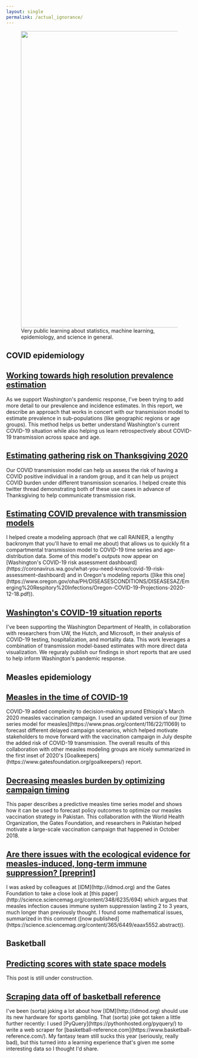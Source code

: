 ```yaml
---
layout: single
permalink: /actual_ignorance/
---
```


<!-- Banner heading -->
<figure>
<center> <img src="../assets/images/ai_banner.png" width="800px" /> </center>
<figcaption> Very public learning about statistics, machine learning, epidemiology, and science in general.  </figcaption>
</figure>

<!-- Posts v2 (Manual for more control?) -->
<h2 id="covid header" class="archive__subtitle">COVID epidemiology</h2>
<h2 class="archive__item-title" itemprop="headline">
	<a href="https://iazpvnewgrp01.blob.core.windows.net/source/2021-02/reports/pdf/Towards_robust_real_time_high_resolution_COVID_19_prevalence_and_incidence_estimation.pdf">Working towards high resolution prevalence estimation</a>
</h2>
As we support Washington's pandemic response, I've been trying to add more detail to our prevalence and incidence estimates. In this report, we describe an approach that works in concert with our transmission model to estimate prevalence in sub-populations (like geographic regions or age groups). This method helps us better understand Washington's current COVID-19 situation while also helping us learn retrospectively about COVID-19 transmission across space and age.

<h2 class="archive__item-title" itemprop="headline">
	<a href="https://twitter.com/famulare_mike/status/1328858771733454850?s=20">Estimating gathering risk on Thanksgiving 2020</a>
</h2>
Our COVID transmission model can help us assess the risk of having a COVID positive individual in a random group, and it can help us project COVID burden under different transmission scenarios. I helped create this twitter thread demonstrating both of these use cases in advance of Thanksgiving to help communicate transmission risk.

<h2 class="archive__item-title" itemprop="headline">
	<a href="https://iazpvnewgrp01.blob.core.windows.net/source/2021-02/reports/pdf/One_state_many_outbreaks.pdf">Estimating COVID prevalence with transmission models</a>
</h2>
I helped create a modeling approach (that we call RAINIER, a lengthy backronym that you'll have to email me about) that allows us to quickly fit a compartmental transmission model to COVID-19 time series and age-distribution data. Some of this model's outputs now appear on [Washington's COVID-19 risk assessment dashboard](https://coronavirus.wa.gov/what-you-need-know/covid-19-risk-assessment-dashboard) and in Oregon's modeling reports ([like this one](https://www.oregon.gov/oha/PH/DISEASESCONDITIONS/DISEASESAZ/Emerging%20Respitory%20Infections/Oregon-COVID-19-Projections-2020-12-18.pdf)). 

<h2 class="archive__item-title" itemprop="headline">
	<a href="https://covid.idmod.org/#/SituationReports">Washington's COVID-19 situation reports</a>
</h2>
I've been supporting the Washington Department of Health, in collaboration with researchers from UW, the Hutch, and Microsoft, in their analysis of COVID-19 testing, hospitalization, and mortality data. This work leverages a combination of transmission model-based estimates with more direct data visualization. We reguraly publish our findings in short reports that are used to help inform Washington's pandemic response. 

<!-- measles Epi section -->
<h2 id="measles header" class="archive__subtitle">Measles epidemiology</h2>
<h2 class="archive__item-title" itemprop="headline">
	<a href="https://www.gatesfoundation.org/goalkeepers/report/2020-report/#GlobalPerspective">Measles in the time of COVID-19</a>
</h2>
COVID-19 added complexity to decision-making around Ethiopia's March 2020 measles vaccination campaign. I used an updated version of our [time series model for measles](https://www.pnas.org/content/116/22/11069) to forecast different delayed campaign scenarios, which helped motivate stakeholders to move forward with the vaccination campaign in July despite the added risk of COVID-19 transmission. The overall results of this collaboration with other measles modeling groups are nicely summarized in the first inset of 2020's [Goalkeepers](https://www.gatesfoundation.org/goalkeepers/) report.

<h2 class="archive__item-title" itemprop="headline">
	<a href="https://www.pnas.org/content/116/22/11069">Decreasing measles burden by optimizing campaign timing</a>
</h2>
This paper describes a predictive measles time series model and shows how it can be used to forecast policy outcomes to optimize our measles vaccination strategy in Pakistan. This collaboration with the World Health Organization, the Gates Foundation, and researchers in Pakistan helped motivate a large-scale vaccination campaign that happened in October 2018. 

<h2 class="archive__item-title" itemprop="headline">
	<a href="https://nthakkar.github.io/assets/docs/comment_immuneshadow.pdf">Are there issues with the ecological evidence for measles-induced, long-term immune suppression? [preprint]</a>
</h2>
I was asked by colleagues at [IDM](http://idmod.org) and the Gates Foundation to take a close look at [this paper](http://science.sciencemag.org/content/348/6235/694) which argues that measles infection causes immune system suppression lasting 2 to 3 years, much longer than previously thought. I found some mathematical issues, summarized in this comment ([now published](https://science.sciencemag.org/content/365/6449/eaax5552.abstract)).


<!-- Stats and bball section -->
<h2 id="basketball header" class="archive__subtitle">Basketball</h2>
<h2 class="archive__item-title" itemprop="headline">
	<a href="https://nthakkar.github.io/state_space/" rel="permalink">Predicting scores with state space models</a>
</h2>
This post is still under construction.

<h2 class="archive__item-title" itemprop="headline">
	<a href="https://nthakkar.github.io/bballref/" rel="permalink">Scraping data off of basketball reference</a>
</h2>
I've been (sorta) joking a lot about how [IDM](http://idmod.org) should use its new hardware for sports gambling. That (sorta) joke got taken a little further recently: I used [PyQuery](https://pythonhosted.org/pyquery/) to write a web scraper for [basketball-reference.com](https://www.basketball-reference.com/). My fantasy team still sucks this year (seriously, really bad), but this turned into a learning experience that's given me some interesting data so I thought I'd share.

